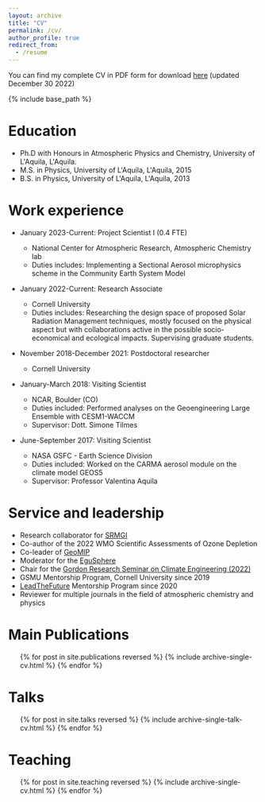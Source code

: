 ```yaml
---
layout: archive
title: "CV"
permalink: /cv/
author_profile: true
redirect_from:
  - /resume
---
```


You can find my complete CV in PDF form for download [here](http://dan-visioni.github.io/files/Curriculum.pdf) (updated December 30 2022)

{% include base_path %}

Education
======
* Ph.D with Honours in Atmospheric Physics and Chemistry, University of L'Aquila, L'Aquila.
* M.S. in Physics, University of L'Aquila, L'Aquila, 2015
* B.S. in Physics, University of L'Aquila, L'Aquila, 2013

Work experience
======

* January 2023-Current: Project Scientist I (0.4 FTE)
  * National Center for Atmospheric Research, Atmospheric Chemistry lab
  * Duties includes: Implementing a Sectional Aerosol microphysics scheme in the Community Earth System Model

* January 2022-Current: Research Associate
  * Cornell University
  * Duties includes: Researching the design space of proposed Solar Radiation Management techniques, mostly focused on the physical aspect but with collaborations active in the possible socio-economical and ecological impacts. Supervising graduate students.

* November 2018-December 2021: Postdoctoral researcher
  * Cornell University

* January-March 2018: Visiting Scientist
  * NCAR, Boulder (CO)
  * Duties included: Performed analyses on the Geoengineering Large Ensemble with CESM1-WACCM
  * Supervisor: Dott. Simone Tilmes
  
* June-September 2017: Visiting Scientist
  * NASA GSFC - Earth Science Division
  * Duties included: Worked on the CARMA aerosol module on the climate model GEOS5
  * Supervisor: Professor Valentina Aquila

Service and leadership
======
* Research collaborator for [SRMGI](https://www.srmgi.org/decimals-fund/the-research-collaborators/)
* Co-author of the 2022 WMO Scientific Assessments of Ozone Depletion
* Co-leader of [GeoMIP](www.geomip.org)
* Moderator for the [EguSphere](https://www.egusphere.net/)
* Chair for the [Gordon Research Seminar on Climate Engineering (2022)](https://www.grc.org/climate-engineering-grs-conference/2022/)
* GSMU Mentorship Program, Cornell University since 2019
* [LeadTheFuture](https://leadthefuture.tech/?v=7516fd43adaa) Mentorship Program since 2020
* Reviewer for multiple journals in the field of atmospheric chemistry and physics

Main Publications
======
  <ul>{% for post in site.publications reversed %}
    {% include archive-single-cv.html %}
  {% endfor %}</ul>
  
Talks
======
  <ul>{% for post in site.talks reversed %}
    {% include archive-single-talk-cv.html %}
  {% endfor %}</ul>
  
Teaching
======
  <ul>{% for post in site.teaching reversed %}
    {% include archive-single-cv.html %}
  {% endfor %}</ul>

